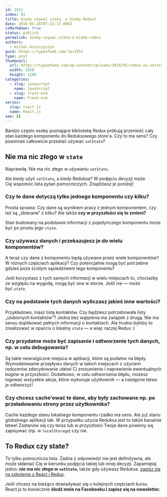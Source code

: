 ```yaml
---
id: 1551
index: 83
title: Kiedy używać state, a kiedy Redux?
date: 2018-05-16T07:22:17.000Z
isMarkdown: true
status: publish
permalink: kiedy-uzywac-state-a-kiedy-redux
authors:
  - michal-miszczyszyn
guid: https://typeofweb.com/?p=1551
type: post
thumbnail:
  url: https://typeofweb.com/wp-content/uploads/2018/05/redux-vs-setstate.jpeg
  width: 1920
  height: 1280
categories:
  - slug: javascript
    name: JavaScript
  - slug: front-end
    name: Front-end
series:
  slug: react-js
  name: React.js
seo: {}
---
```


Bardzo często osoby poznające bibliotekę Redux próbują przenieść cały stan każdego komponentu do Reduksowego store'a. Czy to ma sens? Czy powinnaś całkowicie przestać używać `setState`?

## Nie ma nic złego w `state`

Naprawdę. Nie ma nic złego w używaniu `setState`.

Ale kiedy użyć `setState`, a kiedy Reduksa? W podjęciu decyzji może Cię wspomóc lista pytań pomocniczych. Znajdziesz je poniżej!

### Czy te dane dotyczą tylko jednego komponentu czy kilku?

Prosta sprawa: Czy dane są wynikiem pracy z jednym komponentem, czy też są „zbierane” z kilku? Ale także **czy w przyszłości się to zmieni?**

Stan budowany na podstawie informacji z pojedynczego komponentu może być po prostu jego `state`.

### Czy używasz danych i przekazujesz je do wielu komponentów?

A teraz czy dane z komponentu będą używane przez wiele komponentów? W różnych częściach aplikacji? Czy potencjalnie mogą być potrzebne gdzieś poza ścisłym sąsiedztwem tego komponentu?

Jeśli korzystasz z tych samych informacji w wielu miejscach to, chociażby ze względu na wygodę, mogą być one w storze. Jeśli nie — może być `state`.

### Czy na podstawie tych danych wyliczasz jakieś inne wartości?

Przykładowo, masz listę kontaktów. Czy będziesz potrzebowała listy „ulubionych kontaktów”? Jedna bez wątpienia ma związek z drugą. Nie ma sensu duplikować pełnych informacji o kontaktach. Ale trudno byłoby to zrealizować w oparciu o lokalny `state` — a więc raczej Redux :)

### Czy przydatne może być zapisanie i odtworzenie tych danych, np. w celu debugowania?

Są takie newralgiczne miejsca w aplikacji, które są podatne na błędy. Wymodelowanie przepływu danych w takich miejscach z użyciem reducerów zdecydowanie ułatwi Ci zrozumienie i naprawienie ewentualnych bugów w przyszłości. Dodatkowo, w celu odtworzenia błędu, możesz logować wszystkie akcje, które wykonuje użytkownik — a następnie łatwo je odtworzyć!

### Czy chcesz cache'ować te dane, aby były zachowane np. po przeładowaniu strony przez użytkownika?

Cache każdego stanu lokalnego komponentu rzadko ma sens. Ale już stanu globalnego aplikacji tak. W przypadku użycia Reduksa jest to także banalnie łatwe! Zastanów się czy teraz lub w przyszłości Twoje dane powinny się zapisywać (np. w `localStorage`) czy nie.

## To Redux czy state?

To tylko pomocnicza lista. Żadna z odpowiedzi nie jest definitywna, ale może skłaniać Cię w kierunku podjęcia takiej lub innej decyzji. Zapamiętaj jedno: **nie ma nic złego w `setState`**, także gdy używasz Reduksa. <a href="https://szkolenia.typeofweb.com/" target="_blank">zapisz się na szkolenie z React i Redux</a>.

Jeśli chcesz na bieżąco dowiadywać się o kolejnych częściach kursu React.js to koniecznie <strong>śledź mnie na Facebooku i zapisz się na newsletter.</strong>
<NewsletterForm />
<FacebookPageWidget />

